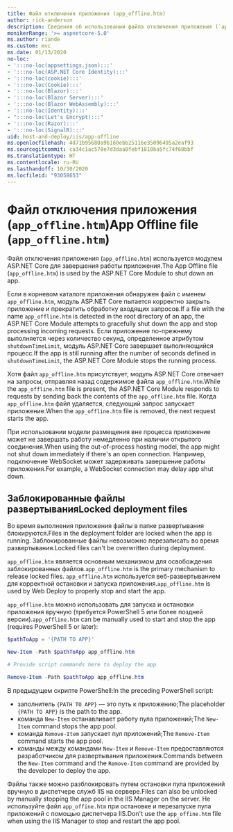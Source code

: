 ```yaml
---
title: Файл отключения приложения (app_offline.htm)
author: rick-anderson
description: Сведения об использовании файла отключения приложения (`app_offline.htm`) с модулем ASP.NET Core.
monikerRange: '>= aspnetcore-5.0'
ms.author: riande
ms.custom: mvc
ms.date: 01/13/2020
no-loc:
- ':::no-loc(appsettings.json):::'
- ':::no-loc(ASP.NET Core Identity):::'
- ':::no-loc(cookie):::'
- ':::no-loc(Cookie):::'
- ':::no-loc(Blazor):::'
- ':::no-loc(Blazor Server):::'
- ':::no-loc(Blazor WebAssembly):::'
- ':::no-loc(Identity):::'
- ":::no-loc(Let's Encrypt):::"
- ':::no-loc(Razor):::'
- ':::no-loc(SignalR):::'
uid: host-and-deploy/iis/app-offline
ms.openlocfilehash: 4d71b95680a9b160ebb25116e35096495a2eaf93
ms.sourcegitcommit: ca34c1ac578e7d3daa0febf1810ba5fc74f60bbf
ms.translationtype: HT
ms.contentlocale: ru-RU
ms.lasthandoff: 10/30/2020
ms.locfileid: "93058653"
---
```

# <a name="app-offline-file-app_offlinehtm"></a><span data-ttu-id="08821-103">Файл отключения приложения (`app_offline.htm`)</span><span class="sxs-lookup"><span data-stu-id="08821-103">App Offline file (`app_offline.htm`)</span></span>

<span data-ttu-id="08821-104">Файл отключения приложения (`app_offline.htm`) используется модулем ASP.NET Core для завершения работы приложения.</span><span class="sxs-lookup"><span data-stu-id="08821-104">The App Offline file (`app_offline.htm`) is used by the ASP.NET Core Module to shut down an app.</span></span>

<span data-ttu-id="08821-105">Если в корневом каталоге приложения обнаружен файл с именем `app_offline.htm`, модуль ASP.NET Core пытается корректно закрыть приложение и прекратить обработку входящих запросов.</span><span class="sxs-lookup"><span data-stu-id="08821-105">If a file with the name `app_offline.htm` is detected in the root directory of an app, the ASP.NET Core Module attempts to gracefully shut down the app and stop processing incoming requests.</span></span> <span data-ttu-id="08821-106">Если приложение по-прежнему выполняется через количество секунд, определенное атрибутом `shutdownTimeLimit`, модуль ASP.NET Core завершает выполняющийся процесс.</span><span class="sxs-lookup"><span data-stu-id="08821-106">If the app is still running after the number of seconds defined in `shutdownTimeLimit`, the ASP.NET Core Module stops the running process.</span></span>

<span data-ttu-id="08821-107">Хотя файл `app_offline.htm` присутствует, модуль ASP.NET Core отвечает на запросы, отправляя назад содержимое файла `app_offline.htm`.</span><span class="sxs-lookup"><span data-stu-id="08821-107">While the `app_offline.htm` file is present, the ASP.NET Core Module responds to requests by sending back the contents of the `app_offline.htm` file.</span></span> <span data-ttu-id="08821-108">Когда `app_offline.htm` файл удаляется, следующий запрос запускает приложение.</span><span class="sxs-lookup"><span data-stu-id="08821-108">When the `app_offline.htm` file is removed, the next request starts the app.</span></span>

<span data-ttu-id="08821-109">При использовании модели размещения вне процесса приложение может не завершать работу немедленно при наличии открытого соединения.</span><span class="sxs-lookup"><span data-stu-id="08821-109">When using the out-of-process hosting model, the app might not shut down immediately if there's an open connection.</span></span> <span data-ttu-id="08821-110">Например, подключение WebSocket может задерживать завершение работы приложения.</span><span class="sxs-lookup"><span data-stu-id="08821-110">For example, a WebSocket connection may delay app shut down.</span></span>

## <a name="locked-deployment-files"></a><span data-ttu-id="08821-111">Заблокированные файлы развертывания</span><span class="sxs-lookup"><span data-stu-id="08821-111">Locked deployment files</span></span>

<span data-ttu-id="08821-112">Во время выполнения приложения файлы в папке развертывания блокируются.</span><span class="sxs-lookup"><span data-stu-id="08821-112">Files in the deployment folder are locked when the app is running.</span></span> <span data-ttu-id="08821-113">Заблокированные файлы невозможно перезаписать во время развертывания.</span><span class="sxs-lookup"><span data-stu-id="08821-113">Locked files can't be overwritten during deployment.</span></span>

<span data-ttu-id="08821-114">`app_offline.htm` является основным механизмом для освобождения заблокированных файлов.</span><span class="sxs-lookup"><span data-stu-id="08821-114">`app_offline.htm` is the primary mechanism to release locked files.</span></span> <span data-ttu-id="08821-115">`app_offline.htm` используется веб-развертыванием для корректной остановки и запуска приложения.</span><span class="sxs-lookup"><span data-stu-id="08821-115">`app_offline.htm` is used by Web Deploy to properly stop and start the app.</span></span>

<span data-ttu-id="08821-116">`app_offline.htm` можно использовать для запуска и остановки приложения вручную (требуется PowerShell 5 или более поздней версии).</span><span class="sxs-lookup"><span data-stu-id="08821-116">`app_offline.htm` can be manually used to start and stop the app (requires PowerShell 5 or later):</span></span>

```powershell
$pathToApp = '{PATH TO APP}'

New-Item -Path $pathToApp app_offline.htm

# Provide script commands here to deploy the app

Remove-Item -Path $pathToApp app_offline.htm
```

<span data-ttu-id="08821-117">В предыдущем скрипте PowerShell:</span><span class="sxs-lookup"><span data-stu-id="08821-117">In the preceding PowerShell script:</span></span>

* <span data-ttu-id="08821-118">заполнитель `{PATH TO APP}` — это путь к приложению;</span><span class="sxs-lookup"><span data-stu-id="08821-118">The placeholder `{PATH TO APP}` is the path to the app.</span></span>
* <span data-ttu-id="08821-119">команда `New-Item` останавливает работу пула приложений;</span><span class="sxs-lookup"><span data-stu-id="08821-119">The `New-Item` command stops the app pool.</span></span>
* <span data-ttu-id="08821-120">команда `Remove-Item` запускает пул приложений;</span><span class="sxs-lookup"><span data-stu-id="08821-120">The `Remove-Item` command starts the app pool.</span></span>
* <span data-ttu-id="08821-121">команды между командами `New-Item` и `Remove-Item` предоставляются разработчиком для развертывания приложения.</span><span class="sxs-lookup"><span data-stu-id="08821-121">Commands between the `New-Item` command and the `Remove-Item` command are provided by the developer to deploy the app.</span></span>

<span data-ttu-id="08821-122">Файлы также можно разблокировать путем остановки пула приложений вручную в диспетчере служб IIS на сервере.</span><span class="sxs-lookup"><span data-stu-id="08821-122">Files can also be unlocked by manually stopping the app pool in the IIS Manager on the server.</span></span> <span data-ttu-id="08821-123">Не используйте файл `app_offine.htm` при остановке и перезапуске пула приложений с помощью диспетчера IIS.</span><span class="sxs-lookup"><span data-stu-id="08821-123">Don't use the `app_offine.htm` file when using the IIS Manager to stop and restart the app pool.</span></span>
